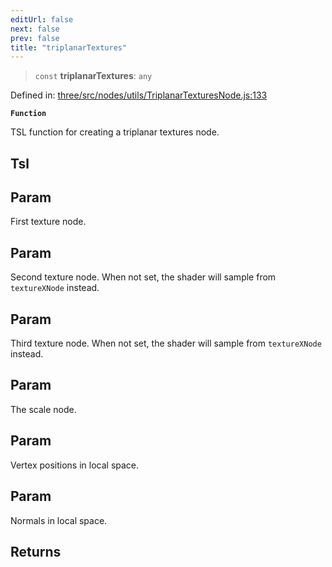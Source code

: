 ```yaml
---
editUrl: false
next: false
prev: false
title: "triplanarTextures"
---
```


> `const` **triplanarTextures**: `any`

Defined in: [three/src/nodes/utils/TriplanarTexturesNode.js:133](https://github.com/DefinitelyMaybe/three-i18n/blob/fa57b79433d1c349ffb23a78727299c8d4190136/three/src/nodes/utils/TriplanarTexturesNode.js#L133)

**`Function`**

TSL function for creating a triplanar textures node.

## Tsl

## Param

First texture node.

## Param

Second texture node. When not set, the shader will sample from `textureXNode` instead.

## Param

Third texture node. When not set, the shader will sample from `textureXNode` instead.

## Param

The scale node.

## Param

Vertex positions in local space.

## Param

Normals in local space.

## Returns
